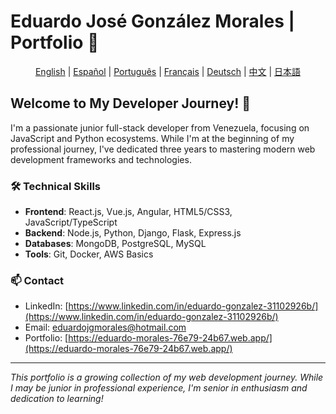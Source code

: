 # Eduardo José González Morales | Portfolio 🚀

<div align="center">

[English](README.md) | [Español](./lang/README.es.md) | [Português](./lang/README.pt.md) | [Français](./lang/README.fr.md) | [Deutsch](./lang/README.de.md) | [中文](./lang/README.zh.md) | [日本語](./lang/README.jp.md)

</div>

## Welcome to My Developer Journey! 👋

I'm a passionate junior full-stack developer from Venezuela, focusing on JavaScript and Python ecosystems. While I'm at the beginning of my professional journey, I've dedicated three years to mastering modern web development frameworks and technologies.

### 🛠 Technical Skills
- **Frontend**: React.js, Vue.js, Angular, HTML5/CSS3, JavaScript/TypeScript
- **Backend**: Node.js, Python, Django, Flask, Express.js
- **Databases**: MongoDB, PostgreSQL, MySQL
- **Tools**: Git, Docker, AWS Basics

### 📫 Contact
- LinkedIn: [https://www.linkedin.com/in/eduardo-gonzalez-31102926b/](https://www.linkedin.com/in/eduardo-gonzalez-31102926b/)
- Email: [eduardojgmorales@hotmail.com](eduardojgmorales@hotmail.com)
- Portfolio: [https://eduardo-morales-76e79-24b67.web.app/](https://eduardo-morales-76e79-24b67.web.app/)

---
*This portfolio is a growing collection of my web development journey. While I may be junior in professional experience, I'm senior in enthusiasm and dedication to learning!*

